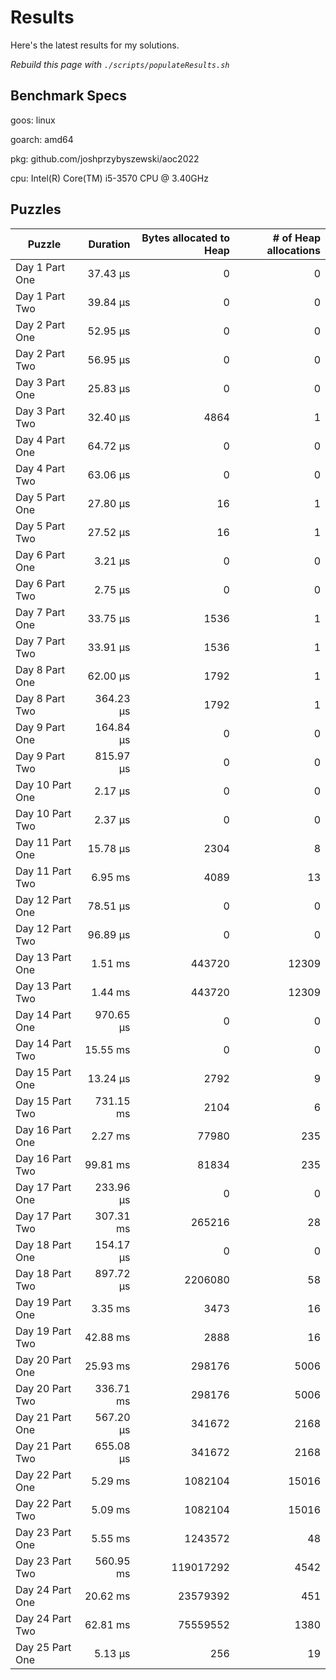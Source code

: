 # Results

Here's the latest results for my solutions.

_Rebuild this page with `./scripts/populateResults.sh`_

## Benchmark Specs

goos: linux

goarch: amd64

pkg: github.com/joshprzybyszewski/aoc2022

cpu: Intel(R) Core(TM) i5-3570 CPU @ 3.40GHz


## Puzzles

|Puzzle|Duration|Bytes allocated to Heap|# of Heap allocations|
|-|-:|-:|-:|
|Day 1 Part One|37.43 µs|0|0|
|Day 1 Part Two|39.84 µs|0|0|
|Day 2 Part One|52.95 µs|0|0|
|Day 2 Part Two|56.95 µs|0|0|
|Day 3 Part One|25.83 µs|0|0|
|Day 3 Part Two|32.40 µs|4864|1|
|Day 4 Part One|64.72 µs|0|0|
|Day 4 Part Two|63.06 µs|0|0|
|Day 5 Part One|27.80 µs|16|1|
|Day 5 Part Two|27.52 µs|16|1|
|Day 6 Part One|3.21 µs|0|0|
|Day 6 Part Two|2.75 µs|0|0|
|Day 7 Part One|33.75 µs|1536|1|
|Day 7 Part Two|33.91 µs|1536|1|
|Day 8 Part One|62.00 µs|1792|1|
|Day 8 Part Two|364.23 µs|1792|1|
|Day 9 Part One|164.84 µs|0|0|
|Day 9 Part Two|815.97 µs|0|0|
|Day 10 Part One|2.17 µs|0|0|
|Day 10 Part Two|2.37 µs|0|0|
|Day 11 Part One|15.78 µs|2304|8|
|Day 11 Part Two|6.95 ms|4089|13|
|Day 12 Part One|78.51 µs|0|0|
|Day 12 Part Two|96.89 µs|0|0|
|Day 13 Part One|1.51 ms|443720|12309|
|Day 13 Part Two|1.44 ms|443720|12309|
|Day 14 Part One|970.65 µs|0|0|
|Day 14 Part Two|15.55 ms|0|0|
|Day 15 Part One|13.24 µs|2792|9|
|Day 15 Part Two|731.15 ms|2104|6|
|Day 16 Part One|2.27 ms|77980|235|
|Day 16 Part Two|99.81 ms|81834|235|
|Day 17 Part One|233.96 µs|0|0|
|Day 17 Part Two|307.31 ms|265216|28|
|Day 18 Part One|154.17 µs|0|0|
|Day 18 Part Two|897.72 µs|2206080|58|
|Day 19 Part One|3.35 ms|3473|16|
|Day 19 Part Two|42.88 ms|2888|16|
|Day 20 Part One|25.93 ms|298176|5006|
|Day 20 Part Two|336.71 ms|298176|5006|
|Day 21 Part One|567.20 µs|341672|2168|
|Day 21 Part Two|655.08 µs|341672|2168|
|Day 22 Part One|5.29 ms|1082104|15016|
|Day 22 Part Two|5.09 ms|1082104|15016|
|Day 23 Part One|5.55 ms|1243572|48|
|Day 23 Part Two|560.95 ms|119017292|4542|
|Day 24 Part One|20.62 ms|23579392|451|
|Day 24 Part Two|62.81 ms|75559552|1380|
|Day 25 Part One|5.13 µs|256|19|
